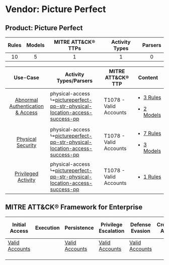 Vendor: Picture Perfect
=======================
Product: Picture Perfect
------------------------
| Rules | Models | MITRE ATT&CK® TTPs | Activity Types | Parsers |
|:-----:|:------:|:------------------:|:--------------:|:-------:|
|  10   |   5    |         1          |       1        |    0    |

|    Use-Case    | Activity Types/Parsers    | MITRE ATT&CK® TTP          | Content    |
|:----:| ---- | ---- | ---- |
| [Abnormal Authentication & Access](../../../UseCases/uc_abnormal_authentication_&_access.md) |  physical-access<br> ↳[pictureperfect-pp-str-physical-location-access-success-pp](Ps/pC_pictureperfectppstrphysicallocationaccesssuccesspp.md)<br> | T1078 - Valid Accounts<br> | [<ul><li>3 Rules</li></ul><ul><li>2 Models</li></ul>](RM/r_m_picture_perfect_picture_perfect_Abnormal_Authentication_&_Access.md) |
|    [Physical Security](../../../UseCases/uc_physical_security.md)    |  physical-access<br> ↳[pictureperfect-pp-str-physical-location-access-success-pp](Ps/pC_pictureperfectppstrphysicallocationaccesssuccesspp.md)<br> | T1078 - Valid Accounts<br> | [<ul><li>7 Rules</li></ul><ul><li>3 Models</li></ul>](RM/r_m_picture_perfect_picture_perfect_Physical_Security.md)    |
|    [Privileged Activity](../../../UseCases/uc_privileged_activity.md)    |  physical-access<br> ↳[pictureperfect-pp-str-physical-location-access-success-pp](Ps/pC_pictureperfectppstrphysicallocationaccesssuccesspp.md)<br> | T1078 - Valid Accounts<br> | [<ul><li>1 Rules</li></ul>](RM/r_m_picture_perfect_picture_perfect_Privileged_Activity.md)    |

MITRE ATT&CK® Framework for Enterprise
--------------------------------------
| Initial Access                                                      | Execution | Persistence                                                         | Privilege Escalation                                                | Defense Evasion                                                     | Credential Access | Discovery | Lateral Movement | Collection | Command and Control | Exfiltration | Impact |
| ------------------------------------------------------------------- | --------- | ------------------------------------------------------------------- | ------------------------------------------------------------------- | ------------------------------------------------------------------- | ----------------- | --------- | ---------------- | ---------- | ------------------- | ------------ | ------ |
| [Valid Accounts](https://attack.mitre.org/techniques/T1078)<br><br> |           | [Valid Accounts](https://attack.mitre.org/techniques/T1078)<br><br> | [Valid Accounts](https://attack.mitre.org/techniques/T1078)<br><br> | [Valid Accounts](https://attack.mitre.org/techniques/T1078)<br><br> |                   |           |                  |            |                     |              |        |